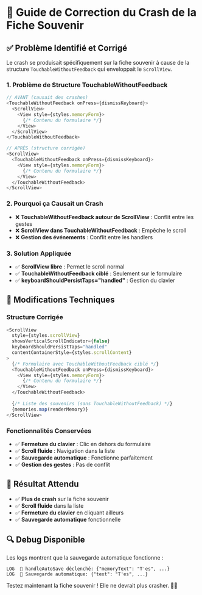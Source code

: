 # 🚨 Guide de Correction du Crash de la Fiche Souvenir

## ✅ **Problème Identifié et Corrigé**

Le crash se produisait spécifiquement sur la fiche souvenir à cause de la structure `TouchableWithoutFeedback` qui enveloppait le `ScrollView`.

### **1. Problème de Structure TouchableWithoutFeedback**
```typescript
// AVANT (causait des crashes)
<TouchableWithoutFeedback onPress={dismissKeyboard}>
  <ScrollView>
    <View style={styles.memoryForm}>
      {/* Contenu du formulaire */}
    </View>
  </ScrollView>
</TouchableWithoutFeedback>

// APRÈS (structure corrigée)
<ScrollView>
  <TouchableWithoutFeedback onPress={dismissKeyboard}>
    <View style={styles.memoryForm}>
      {/* Contenu du formulaire */}
    </View>
  </TouchableWithoutFeedback>
</ScrollView>
```

### **2. Pourquoi ça Causait un Crash**

- ❌ **TouchableWithoutFeedback autour de ScrollView** : Conflit entre les gestes
- ❌ **ScrollView dans TouchableWithoutFeedback** : Empêche le scroll
- ❌ **Gestion des événements** : Conflit entre les handlers

### **3. Solution Appliquée**

- ✅ **ScrollView libre** : Permet le scroll normal
- ✅ **TouchableWithoutFeedback ciblé** : Seulement sur le formulaire
- ✅ **keyboardShouldPersistTaps="handled"** : Gestion du clavier

## 🔧 **Modifications Techniques**

### **Structure Corrigée**
```typescript
<ScrollView 
  style={styles.scrollView} 
  showsVerticalScrollIndicator={false}
  keyboardShouldPersistTaps="handled"
  contentContainerStyle={styles.scrollContent}
>
  {/* Formulaire avec TouchableWithoutFeedback ciblé */}
  <TouchableWithoutFeedback onPress={dismissKeyboard}>
    <View style={styles.memoryForm}>
      {/* Contenu du formulaire */}
    </View>
  </TouchableWithoutFeedback>
  
  {/* Liste des souvenirs (sans TouchableWithoutFeedback) */}
  {memories.map(renderMemory)}
</ScrollView>
```

### **Fonctionnalités Conservées**
- ✅ **Fermeture du clavier** : Clic en dehors du formulaire
- ✅ **Scroll fluide** : Navigation dans la liste
- ✅ **Sauvegarde automatique** : Fonctionne parfaitement
- ✅ **Gestion des gestes** : Pas de conflit

## 🎯 **Résultat Attendu**

- ✅ **Plus de crash** sur la fiche souvenir
- ✅ **Scroll fluide** dans la liste
- ✅ **Fermeture du clavier** en cliquant ailleurs
- ✅ **Sauvegarde automatique** fonctionnelle

## 🔍 **Debug Disponible**

Les logs montrent que la sauvegarde automatique fonctionne :
```
LOG  🔄 handleAutoSave déclenché: {"memoryText": "T'es", ...}
LOG  💾 Sauvegarde automatique: {"text": "T'es", ...}
```

Testez maintenant la fiche souvenir ! Elle ne devrait plus crasher. 🍷✨





